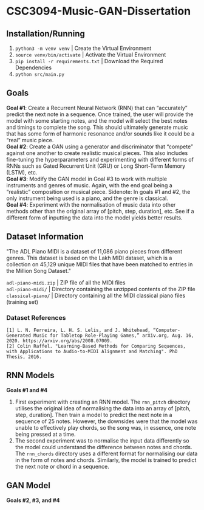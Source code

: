 # CSC3094-Music-GAN-Dissertation

## Installation/Running
1. `python3 -m venv venv` | Create the Virtual Environment
2. `source venv/bin/activate` | Activate the Virtual Environment
3. `pip install -r requirements.txt` | Download the Required Dependencies
4. `python src/main.py`

## Goals
**Goal #1**: Create a Recurrent Neural Network (RNN) that can “accurately” predict the next note in a sequence. Once trained, the user will provide the model with some starting notes, and the model will select the best notes and timings to complete the song. This should ultimately generate music that has some form of harmonic resonance and/or sounds like it could be a “real” music piece. \
**Goal #2**: Create a GAN using a generator and discriminator that “compete” against one another to create realistic musical pieces. This also includes fine-tuning the hyperparameters and experimenting with different forms of RNNs such as Gated Recurrent Unit (GRU) or Long Short-Term Memory (LSTM), etc. \
**Goal #3**: Modify the GAN model in Goal #3 to work with multiple instruments and genres of music. Again, with the end goal being a “realistic” composition or musical piece. Sidenote: In goals #1 and #2, the only instrument being used is a piano, and the genre is classical. \
**Goal #4**: Experiment with the normalisation of music data into other methods other than the original array of [pitch, step, duration], etc. See if a different form of inputting the data into the model yields better results.

## Dataset Information
"The ADL Piano MIDI is a dataset of 11,086 piano pieces from different genres. This dataset is based on the Lakh MIDI dataset, which is a collection on 45,129 unique MIDI files that have been matched to entries in the Million Song Dataset."

`adl-piano-midi.zip` | ZIP file of all the MIDI files \
`adl-piano-midi/` | Directory containing the unzipped contents of the ZIP file \
`classical-piano/` | Directory containing all the MIDI classical piano files (training set)

### Dataset References
```
[1] L. N. Ferreira, L. H. S. Lelis, and J. Whitehead, “Computer-Generated Music for Tabletop Role-Playing Games,” arXiv.org, Aug. 16, 2020. https://arxiv.org/abs/2008.07009.
[2] Colin Raffel. "Learning-Based Methods for Comparing Sequences, with Applications to Audio-to-MIDI Alignment and Matching". PhD Thesis, 2016.
```

## RNN Models
**Goals #1 and #4**
1. First experiment with creating an RNN model. The `rnn_pitch` directory utilises the original idea of normalising the data into an array of [pitch, step, duration]. Then train a model to predict the next note in a sequence of 25 notes. However, the downsides were that the model was unable to effectively play chords, so the song was, in essence, one note being pressed at a time.
2. The second experiment was to normalise the input data differently so the model could understand the difference between notes and chords. The `rnn_chords` directory uses a different format for normalising our data in the form of notes and chords. Similarly, the model is trained to predict the next note or chord in a sequence.

## GAN Model
**Goals #2, #3, and #4**
